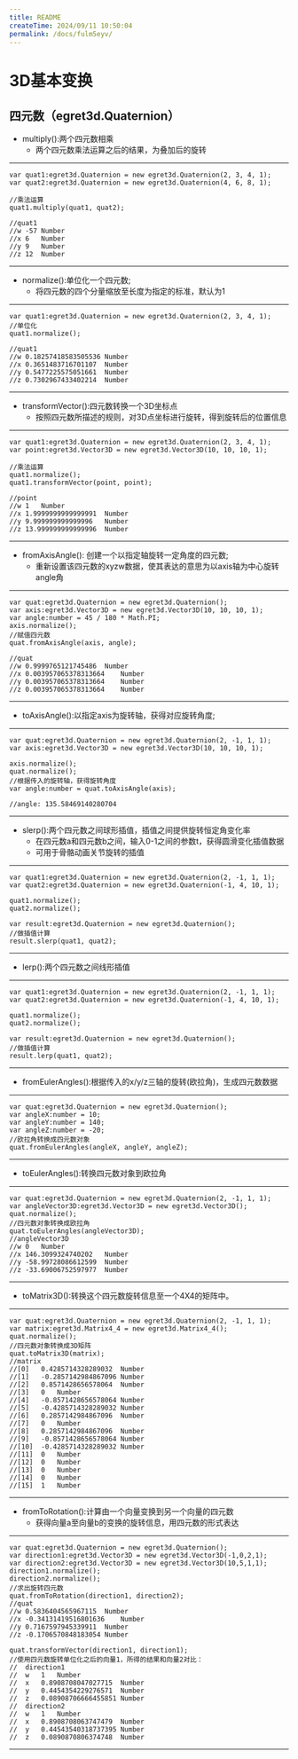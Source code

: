 ```yaml
---
title: README
createTime: 2024/09/11 10:50:04
permalink: /docs/fulm5eyv/
---
```

3D基本变换
===============

## 四元数（egret3d.Quaternion） ##

* multiply():两个四元数相乘
	* 两个四元数乘法运算之后的结果，为叠加后的旋转

----------

	var quat1:egret3d.Quaternion = new egret3d.Quaternion(2, 3, 4, 1);
	var quat2:egret3d.Quaternion = new egret3d.Quaternion(4, 6, 8, 1);

	//乘法运算
	quat1.multiply(quat1, quat2);

	//quat1
	//w	-57	Number
	//x	6	Number
	//y	9	Number
	//z	12	Number

---------

* normalize():单位化一个四元数;
	* 将四元数的四个分量缩放至长度为指定的标准，默认为1

----------

	var quat1:egret3d.Quaternion = new egret3d.Quaternion(2, 3, 4, 1);
	//单位化
	quat1.normalize();

	//quat1
	//w	0.18257418583505536	Number
	//x	0.3651483716701107	Number
	//y	0.5477225575051661	Number
	//z	0.7302967433402214	Number

---------

* transformVector():四元数转换一个3D坐标点
	* 按照四元数所描述的规则，对3D点坐标进行旋转，得到旋转后的位置信息

----------

	var quat1:egret3d.Quaternion = new egret3d.Quaternion(2, 3, 4, 1);
	var point:egret3d.Vector3D = new egret3d.Vector3D(10, 10, 10, 1);

	//乘法运算
	quat1.normalize();
	quat1.transformVector(point, point);

	//point
	//w	1	Number
	//x	1.9999999999999991	Number
	//y	9.999999999999996	Number
	//z	13.999999999999996	Number

---------

* fromAxisAngle(): 创建一个以指定轴旋转一定角度的四元数;
	* 重新设置该四元数的xyzw数据，使其表达的意思为以axis轴为中心旋转angle角

----------

	var quat:egret3d.Quaternion = new egret3d.Quaternion();
	var axis:egret3d.Vector3D = new egret3d.Vector3D(10, 10, 10, 1);
	var angle:number = 45 / 180 * Math.PI;
	axis.normalize();
	//赋值四元数
	quat.fromAxisAngle(axis, angle);

	//quat
	//w	0.9999765121745486	Number
	//x	0.003957065378313664	Number
	//y	0.003957065378313664	Number
	//z	0.003957065378313664	Number

---------

* toAxisAngle():以指定axis为旋转轴，获得对应旋转角度;

----------

	var quat:egret3d.Quaternion = new egret3d.Quaternion(2, -1, 1, 1);
	var axis:egret3d.Vector3D = new egret3d.Vector3D(10, 10, 10, 1);

	axis.normalize();
	quat.normalize();
	//根据传入的旋转轴，获得旋转角度
	var angle:number = quat.toAxisAngle(axis);

	//angle: 135.58469140280704

---------

* slerp():两个四元数之间球形插值，插值之间提供旋转恒定角变化率
	* 在四元数a和四元数b之间，输入0-1之间的参数t，获得圆滑变化插值数据
	* 可用于骨骼动画关节旋转的插值

----------

	var quat1:egret3d.Quaternion = new egret3d.Quaternion(2, -1, 1, 1);
	var quat2:egret3d.Quaternion = new egret3d.Quaternion(-1, 4, 10, 1);

	quat1.normalize();
	quat2.normalize();

	var result:egret3d.Quaternion = new egret3d.Quaternion();
	//做插值计算
	result.slerp(quat1, quat2);

---------

* lerp():两个四元数之间线形插值

----------

	var quat1:egret3d.Quaternion = new egret3d.Quaternion(2, -1, 1, 1);
	var quat2:egret3d.Quaternion = new egret3d.Quaternion(-1, 4, 10, 1);

	quat1.normalize();
	quat2.normalize();

	var result:egret3d.Quaternion = new egret3d.Quaternion();
	//做插值计算
	result.lerp(quat1, quat2);

---------

* fromEulerAngles():根据传入的x/y/z三轴的旋转(欧拉角)，生成四元数数据

----------

	var quat:egret3d.Quaternion = new egret3d.Quaternion();
	var angleX:number = 10;
	var angleY:number = 140;
	var angleZ:number = -20;
	//欧拉角转换成四元数对象
	quat.fromEulerAngles(angleX, angleY, angleZ);

---------

* toEulerAngles():转换四元数对象到欧拉角

----------

	var quat:egret3d.Quaternion = new egret3d.Quaternion(2, -1, 1, 1);
	var angleVector3D:egret3d.Vector3D = new egret3d.Vector3D();
	quat.normalize();
	//四元数对象转换成欧拉角
	quat.toEulerAngles(angleVector3D);
	//angleVector3D
	//w	0	Number
	//x	146.3099324740202	Number
	//y	-58.99728086612599	Number
	//z	-33.69006752597977	Number

---------

* toMatrix3D():转换这个四元数旋转信息至一个4X4的矩阵中。

----------

	var quat:egret3d.Quaternion = new egret3d.Quaternion(2, -1, 1, 1);
	var matrix:egret3d.Matrix4_4 = new egret3d.Matrix4_4();
	quat.normalize();
	//四元数对象转换成3D矩阵
	quat.toMatrix3D(matrix);
	//matrix
	//[0]	0.4285714328289032	Number
	//[1]	-0.2857142984867096	Number
	//[2]	0.8571428656578064	Number
	//[3]	0	Number
	//[4]	-0.8571428656578064	Number
	//[5]	-0.4285714328289032	Number
	//[6]	0.2857142984867096	Number
	//[7]	0	Number
	//[8]	0.2857142984867096	Number
	//[9]	-0.8571428656578064	Number
	//[10]	-0.4285714328289032	Number
	//[11]	0	Number
	//[12]	0	Number
	//[13]	0	Number
	//[14]	0	Number
	//[15]	1	Number

---------

* fromToRotation():计算由一个向量变换到另一个向量的四元数
	* 获得向量a至向量b的变换的旋转信息，用四元数的形式表达

----------

	var quat:egret3d.Quaternion = new egret3d.Quaternion();
	var direction1:egret3d.Vector3D = new egret3d.Vector3D(-1,0,2,1);
	var direction2:egret3d.Vector3D = new egret3d.Vector3D(10,5,1,1);
	direction1.normalize();
	direction2.normalize();
	//求出旋转四元数
	quat.fromToRotation(direction1, direction2);
	//quat
	//w	0.5836404565967115	Number
	//x	-0.34131419516801636	Number
	//y	0.7167597945339911	Number
	//z	-0.1706570848183054	Number

	quat.transformVector(direction1, direction1);
	//使用四元数旋转单位化之后的向量1，所得的结果和向量2对比：
	//	direction1
	//	w	1	Number
	//	x	0.8908708047027715	Number
	//	y	0.4454354229276571	Number
	//	z	0.08908706666455851	Number
	//	direction2
	//	w	1	Number
	//	x	0.8908708063747479	Number
	//	y	0.44543540318737395	Number
	//	z	0.0890870806374748	Number

---------
